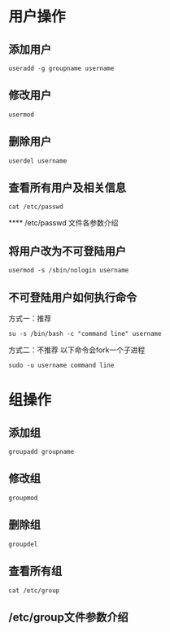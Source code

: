 用户操作
==
添加用户
--
```shell
useradd -g groupname username
```
修改用户
--
```shell
usermod 
```

删除用户
--
```shell
userdel username
```

查看所有用户及相关信息
--
```shell
cat /etc/passwd
```
**** /etc/passwd 文件各参数介绍 

将用户改为不可登陆用户
--
```shell
usermod -s /sbin/nologin username
```

不可登陆用户如何执行命令
--
方式一：推荐

```shell
su -s /bin/bash -c "command line" username
```
方式二：不推荐    以下命令会fork一个子进程
```shell
sudo -u username command line 
```
组操作
==

添加组
--
```shell
groupadd groupname
```

修改组
--
```shell
groupmod
```

删除组
--
```shell
groupdel
```

查看所有组
--
```shell
cat /etc/group
```
/etc/group文件参数介绍
--